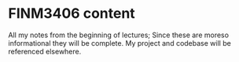 # FINM3406 content

All my notes from the beginning of lectures; Since these are moreso informational they will be complete. My project and codebase will be referenced elsewhere.
